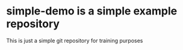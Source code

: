 # simple-demo is a simple example repository

This is just a simple git repository for training purposes
